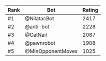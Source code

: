 Rank|Bot|Rating
---|---|---
#1|@NilatacBot|2417
#2|@anti-bot|2228
#3|@CatNail|2087
#4|@pawnrobot|1908
#5|@MinOpponentMoves|1025
